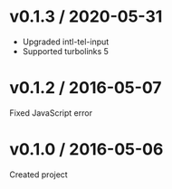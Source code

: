 # v0.1.3 / 2020-05-31

* Upgraded intl-tel-input
* Supported turbolinks 5

# v0.1.2 / 2016-05-07

Fixed JavaScript error

# v0.1.0 / 2016-05-06

Created project
